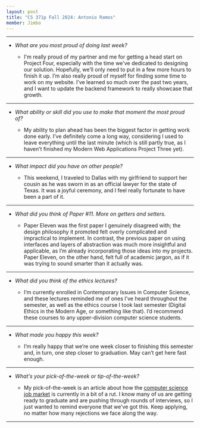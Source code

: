```yaml
---
layout: post
title: "CS 371p Fall 2024: Antonio Ramos"
member: Jimbo
---
```

---
* *What are you most proud of doing last week?*

    * I'm really proud of my partner and me for getting a head start on Project Four, especially with the time we've dedicated to designing our solution. Hopefully, we’ll only need to put in a few more hours to finish it up. I’m also really proud of myself for finding some time to work on my website. I’ve learned so much over the past two years, and I want to update the backend framework to really showcase that growth.

---
* *What ability or skill did you use to make that moment the most proud of?*

    * My ability to plan ahead has been the biggest factor in getting work done early. I’ve definitely come a long way, considering I used to leave everything until the last minute (which is still partly true, as I haven’t finished my Modern Web Applications Project Three yet).

---
* *What impact did you have on other people?*

    * This weekend, I traveled to Dallas with my girlfriend to support her cousin as he was sworn in as an official lawyer for the state of Texas. It was a joyful ceremony, and I feel really fortunate to have been a part of it.

---
* *What did you think of Paper #11. More on getters and setters.*

    * Paper Eleven was the first paper I genuinely disagreed with; the design philosophy it promoted felt overly complicated and impractical to implement. In contrast, the previous paper on using interfaces and layers of abstraction was much more insightful and applicable, as I’m already incorporating those ideas into my projects. Paper Eleven, on the other hand, felt full of academic jargon, as if it was trying to sound smarter than it actually was.

---
* *What did you think of the ethics lectures?*

    * I’m currently enrolled in Contemporary Issues in Computer Science, and these lectures reminded me of ones I’ve heard throughout the semester, as well as the ethics course I took last semester (Digital Ethics in the Modern Age, or something like that). I’d recommend these courses to any upper-division computer science students.

---
* *What made you happy this week?*

    * I’m really happy that we’re one week closer to finishing this semester and, in turn, one step closer to graduation. May can’t get here fast enough.

---
* *What's your pick-of-the-week or tip-of-the-week?*

    * My pick-of-the-week is an article about how the [computer science job market](https://www.miamistudent.net/article/2024/03/in-a-bit-of-a-rut-right-now-students-struggle-to-find-computer-science-jobs) is currently in a bit of a rut. I know many of us are getting ready to graduate and are pushing through rounds of interviews, so I just wanted to remind everyone that we’ve got this. Keep applying, no matter how many rejections we face along the way.

---